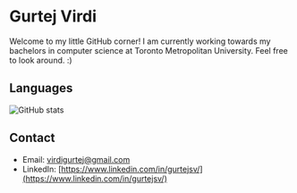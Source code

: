 # Gurtej Virdi

Welcome to my little GitHub corner!
I am currently working towards my bachelors in computer science at Toronto Metropolitan University.
Feel free to look around. :)

## Languages

![GitHub stats](https://github-readme-stats.vercel.app/api/top-langs/?username=gurtejsv&layout=compact)

## Contact

- Email: [virdigurtej@gmail.com](mailto:virdigurtej@gmail.com)
- LinkedIn: [https://www.linkedin.com/in/gurtejsv/](https://www.linkedin.com/in/gurtejsv/)


<!--
**gurtejsv/gurtejsv** is a ✨ _special_ ✨ repository because its `README.md` (this file) appears on your GitHub profile.

Here are some ideas to get you started:

- 🔭 I’m currently working on ...
- 🌱 I’m currently learning ...
- 👯 I’m looking to collaborate on ...
- 🤔 I’m looking for help with ...
- 💬 Ask me about ...
- 📫 How to reach me: ...
- 😄 Pronouns: ...
- ⚡ Fun fact: ...
-->
